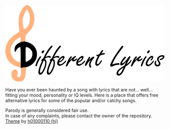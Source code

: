 ![](logo.png "Different lyrics")

Have you ever been haunted by a song with lyrics that are not... well... fitting your mood, personality or IQ levels. 
Here is a place that offers free alternative lyrics for some of the popular and/or catchy songs. 



Parody is generally considered fair use.  
In case of any complaints, please contact the owner of the repository.  
[Theme](https://github.com/h01000110/windows-95) by [h01000110 (hi)](https://github.com/h01000110)
